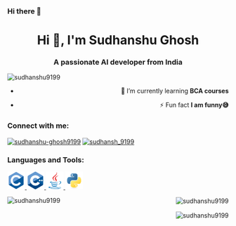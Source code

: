 ### Hi there 👋

<h1 align="center">Hi 👋, I'm Sudhanshu Ghosh</h1>
<h3 align="center">A passionate AI developer from India</h3>

<imag align="right" alt="coding" width="400" src="https://user-images.githubusercontent.com/74038190/212749447-bfb7e725-6987-49d9-ae85-2015e3e7cc41.gif">

<p align="left"> <img src="https://komarev.com/ghpvc/?username=sudhanshu9199&label=Profile%20views&color=0e75b6&style=flat" alt="sudhanshu9199" /> </p>

- 🌱 I’m currently learning **BCA courses**

- ⚡ Fun fact **I am funny😅**

<h3 align="left">Connect with me:</h3>
<p align="left">
<a href="https://linkedin.com/in/sudhanshu-ghosh9199" target="blank"><img align="center" src="https://raw.githubusercontent.com/rahuldkjain/github-profile-readme-generator/master/src/images/icons/Social/linked-in-alt.svg" alt="sudhanshu-ghosh9199" height="30" width="40" /></a>
<a href="https://instagram.com/sudhansh_9199" target="blank"><img align="center" src="https://raw.githubusercontent.com/rahuldkjain/github-profile-readme-generator/master/src/images/icons/Social/instagram.svg" alt="sudhansh_9199" height="30" width="40" /></a>
</p>

<h3 align="left">Languages and Tools:</h3>
<p align="left"> <a href="https://www.cprogramming.com/" target="_blank" rel="noreferrer"> <img src="https://raw.githubusercontent.com/devicons/devicon/master/icons/c/c-original.svg" alt="c" width="40" height="40"/> </a> <a href="https://www.w3schools.com/cpp/" target="_blank" rel="noreferrer"> <img src="https://raw.githubusercontent.com/devicons/devicon/master/icons/cplusplus/cplusplus-original.svg" alt="cplusplus" width="40" height="40"/> </a> <a href="https://www.java.com" target="_blank" rel="noreferrer"> <img src="https://raw.githubusercontent.com/devicons/devicon/master/icons/java/java-original.svg" alt="java" width="40" height="40"/> </a> <a href="https://www.python.org" target="_blank" rel="noreferrer"> <img src="https://raw.githubusercontent.com/devicons/devicon/master/icons/python/python-original.svg" alt="python" width="40" height="40"/> </a> </p>

<p><img align="left" src="https://github-readme-stats.vercel.app/api/top-langs?username=sudhanshu9199&show_icons=true&locale=en&layout=compact" alt="sudhanshu9199" /></p>

<p>&nbsp;<img align="center" src="https://github-readme-stats.vercel.app/api?username=sudhanshu9199&show_icons=true&locale=en" alt="sudhanshu9199" /></p>

<p><img align="center" src="https://github-readme-streak-stats.herokuapp.com/?user=sudhanshu9199&" alt="sudhanshu9199" /></p>

